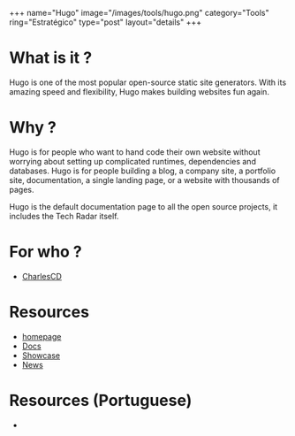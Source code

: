 +++
name="Hugo"
image="/images/tools/hugo.png"
category="Tools"
ring="Estratégico"
type="post"
layout="details"
+++

# What is it ?
Hugo is one of the most popular open-source static site generators. With its amazing speed and flexibility, Hugo makes building websites fun again.

# Why ?

Hugo is for people who want to hand code their own website without worrying about setting up complicated runtimes, dependencies and databases. Hugo is for people building a blog, a company site, a portfolio site, documentation, a single landing page, or a website with thousands of pages.

Hugo is the default documentation page to all the open source projects, it includes the Tech Radar itself.


# For who ?
* [CharlesCD](https://charlescd.io/)

# Resources
* [homepage](https://gohugo.io/)
* [Docs](https://gohugo.io/documentation/)
* [Showcase](https://gohugo.io/showcase/)
* [News](https://gohugo.io/news/)

# Resources (Portuguese)
* 
